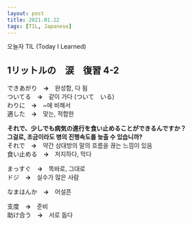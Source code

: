 ```yaml
---
layout: post
title: 2021.01.22
tags: [TIL, Japanese]
---
```


오늘자 TIL (Today I Learned)
## 1リットルの　涙　復習  4-2

できあがり　**→**　완성함, 다 됨  
ついてる　**→**　같이 가다 (ついて　いる)  
わりに　**→**　~에 비해서  
適した　**→**　맞는, 적합한

**それで、少しでも病気の進行を食い止めることができるんですか？**  
**그걸로, 조금이라도 병의 진행속도를 늦출 수 있습니까?**  
それで　**→**　약간 상대방의 말의 흐름을 끊는 느낌이 있음  
食い止める　**→**　저지하다, 막다

まっすぐ　**→**　똑바로, 그대로  
ドジ　**→**　실수가 많은 사람

なまはんか　**→**　어설픈

支度　**→**　준비  
助け合う　**→**　서로 돕다